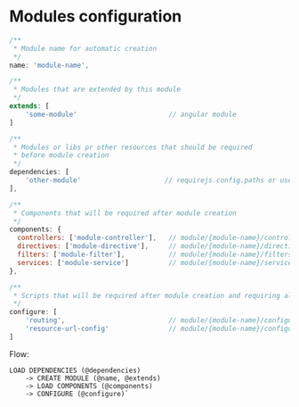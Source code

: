 Modules configuration
=====================

```javascript
/**
 * Module name for automatic creation
 */
name: 'module-name',

/**
 * Modules that are extended by this module
 */
extends: [
    'some-module'                       // angular module
]

/**
 * Modules or libs pr other resources that should be required
 * before module creation
 */
dependencies: [
    'other-module'                     // requirejs.config.paths or use local path
],

/**
 * Components that will be required after module creation
 */
components: {
  controllers: ['module-controller'],   // module/{module-name}/controllers/module-controller.js
  directives: ['module-directive'],     // module/{module-name}/directives/module-directive.js
  filters: ['module-filter'],           // module/{module-name}/filters/module-filter.js
  services: ['module-service']          // module/{module-name}/services/module-service.js
},

/**
 * Scripts that will be required after module creation and requiring all components
 */
configure: [
    'routing',                          // module/{module-name}/configure/routing.js
    'resource-url-config'               // module/{module-name}/configure/resource-url-config.js
]
```
    
Flow:

    LOAD DEPENDENCIES (@dependencies)
        -> CREATE MODULE (@name, @extends)
        -> LOAD COMPONENTS (@components)
        -> CONFIGURE (@configure)`
